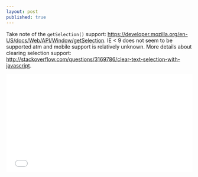 ```yaml
---
layout: post
published: true
---
```

<div class="code-to-copy">

</div>

Take note of the `getSelection()` support: https://developer.mozilla.org/en-US/docs/Web/API/Window/getSelection. IE < 9 does not seem to be supported atm and mobile support is relatively unknown. More details about clearing selection support: http://stackoverflow.com/questions/3169786/clear-text-selection-with-javascript.

<iframe height='265' scrolling='no' src='//codepen.io/KimmoCommit/embed/mPYpBE/?height=265&theme-id=0&default-tab=result&embed-version=2' frameborder='no' allowtransparency='true' allowfullscreen='true' style='width: 100%;'>See the Pen <a href='http://codepen.io/KimmoCommit/pen/mPYpBE/'>Copy to clipboard JS</a> by KimmoCommit (<a href='http://codepen.io/KimmoCommit'>@KimmoCommit</a>) on <a href='http://codepen.io'>CodePen</a>.
</iframe>
